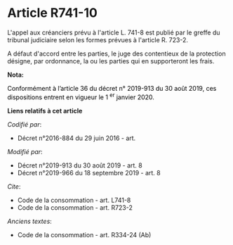 # Article R741-10

L'appel aux créanciers prévu à l'article L. 741-8 est publié par le greffe du tribunal judiciaire selon les formes prévues à
l'article R. 723-2.

A défaut d'accord entre les parties, le juge des contentieux de la protection désigne, par ordonnance, la ou les parties qui
en supporteront les frais.

**Nota:**

<font color="black">Conformément à l’article 36 du décret n° 2019-913 du 30 août 2019, ces dispositions entrent en vigueur le
1
    <sup>er</sup> janvier 2020.</font>

**Liens relatifs à cet article**

_Codifié par_:

  - Décret n°2016-884 du 29 juin 2016 - art.

_Modifié par_:

  - Décret n°2019-913 du 30 août 2019 - art. 8
  - Décret n°2019-966 du 18 septembre 2019 - art. 8

_Cite_:

  - Code de la consommation - art. L741-8
  - Code de la consommation - art. R723-2

_Anciens textes_:

  - Code de la consommation - art. R334-24 (Ab)
